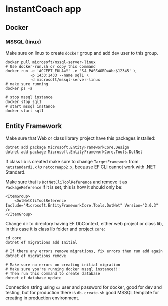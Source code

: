 # InstantCoach app

## Docker

### MSSQL (linux)

Make sure on linux to create `docker` group and add dev user to this group.


    docker pull microsoft/mssql-server-linux
    # Use docker-run.sh or copy this command
    docker run -e 'ACCEPT_EULA=Y' -e 'SA_PASSWORD=Abc$12345' \
               -p 1433:1433 --name sql1 \
               -d microsoft/mssql-server-linux
    # make sure running
    docker ps -a

    # stop mssql instance
    docker stop sql1
    # start mssql instance
    docker start sql1


## Entity Framework

Make sure that Web or class library project have this packages installed:

    dotnet add package Microsoft.EntityFrameworkCore.Design
    dotnet add package Microsoft.EntityFrameworkCore.Tools.DotNet

If class lib is created make sure to change `TargetFramework` from `netstandard2.x` to `netcoreapp2.x`, because EF CLI cannot work with .NET Standard.

Make sure that is `DotNetCliToolReference` and remove it as `PackageReference` if it is set, this is how it should only be:

    <ItemGroup>
        <DotNetCliToolReference Include="Microsoft.EntityFrameworkCore.Tools.DotNet" Version="2.0.3" />
    </ItemGroup>


Change dir to directory having EF DbContext, either web project or class lib, in this case it is class lib folder and project `core`:

    cd core
    dotnet ef migrations add Initial

    # If there any errors remove migrations, fix errors then run add again
    dotnet ef migrations remove

    # Make sure no errors on creating initial migration
    # Make sure you're running docker mssql instance!!!
    # Then run this command to create database
    dotnet ef database update

Connection string using `sa` user and password for docker, good for dev and testing, but for production there is `db-create.sh` good MSSQL template for creating in production environment.
